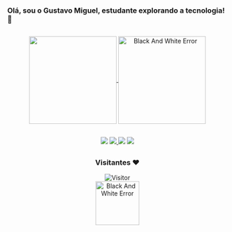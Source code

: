 ### Olá, sou o Gustavo Miguel, estudante explorando a tecnologia! 👋

##
<div align="center">
  <a href="https://github.com/gumiguell/convoychat">
    <img height=200 align="center" src="https://github-readme-stats.vercel.app/api/top-langs/?username=gumiguell&layout=donut&theme=transparent" frameBorder="5"  />
  </a>
  <a href="https://github.com/gumiguell/github-readme-stats">
    <img height=200 align="center" src="https://media.giphy.com/media/3og0IFrHkIglEOg8Ba/giphy.gif" alt="Black And White Error" frameBorder="0" class="giphy-embed" />
  </a>

</div>

##
<div align="center">
<a href = "mailto:gustavo.miguel2005@hotmail.com"><img src="https://img.shields.io/badge/-Gmail-%23333?style=for-the-badge&logo=gmail&logoColor=white" target="_blank"></a>
<a href = "https://www.behance.net/gustavomiguel1"><img src="https://img.shields.io/badge/Behance-0054F7?style=for-the-badge&logo=behance&logoColor=white" target="_blank">
</a>
<a href = "https://www.instagram.com/gu.miguell/"><img src="https://img.shields.io/badge/Instagram-E4405F?style=for-the-badge&logo=instagram&logoColor=white" target="_blank"></a> 
<a href="https://www.linkedin.com/in/gumiguel/" target="_blank"><img src="https://img.shields.io/badge/-LinkedIn-%230077B5?style=for-the-badge&logo=linkedin&logoColor=white" target="_blank"></a>
</div>

##
<div align="center">
  <h3>Visitantes ❤️</h3> 
   <img src="https://profile-counter.glitch.me/gumiguell/count.svg" alt="Visitor" title="Visitor"/></br>
   <img src="https://media.giphy.com/media/8C1TDrTSQ1RxiqRFEQ/giphy.gif" alt="Black And White Error" width="100" height="100" frameBorder="0" class="giphy-embed">
  
 </div>
